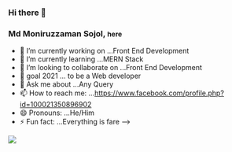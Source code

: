 ### Hi there 👋

<h3>Md Moniruzzaman Sojol, <small>here</small> </h3> 

- 🔭 I’m currently working on ...Front End Development
- 🌱 I’m currently learning ...MERN Stack
- 👯 I’m looking to collaborate on ...Front End Development
- 🤔 goal 2021 ... to be a Web developer
- 💬 Ask me about ...Any Query
- 📫 How to reach me: ...https://www.facebook.com/profile.php?id=100021350896902
- 😄 Pronouns: ...He/Him
- ⚡ Fun fact: ...Everything is fare 
-->


<img src="https://github-readme-stats.vercel.app/api?username=sojol4242&&show_icons=true&title_color=#000&icon_color=bb2acf&text_color=daf7dc&bg_color=#fff" slt="profile stats"/>
